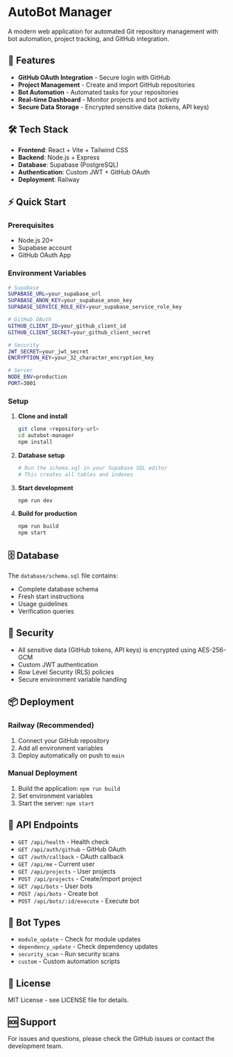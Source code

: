 # AutoBot Manager

A modern web application for automated Git repository management with bot automation, project tracking, and GitHub integration.

## 🚀 Features

- **GitHub OAuth Integration** - Secure login with GitHub
- **Project Management** - Create and import GitHub repositories
- **Bot Automation** - Automated tasks for your repositories
- **Real-time Dashboard** - Monitor projects and bot activity
- **Secure Data Storage** - Encrypted sensitive data (tokens, API keys)

## 🛠 Tech Stack

- **Frontend**: React + Vite + Tailwind CSS
- **Backend**: Node.js + Express
- **Database**: Supabase (PostgreSQL)
- **Authentication**: Custom JWT + GitHub OAuth
- **Deployment**: Railway

## ⚡ Quick Start

### Prerequisites
- Node.js 20+
- Supabase account
- GitHub OAuth App

### Environment Variables
```bash
# Supabase
SUPABASE_URL=your_supabase_url
SUPABASE_ANON_KEY=your_supabase_anon_key
SUPABASE_SERVICE_ROLE_KEY=your_supabase_service_role_key

# GitHub OAuth
GITHUB_CLIENT_ID=your_github_client_id
GITHUB_CLIENT_SECRET=your_github_client_secret

# Security
JWT_SECRET=your_jwt_secret
ENCRYPTION_KEY=your_32_character_encryption_key

# Server
NODE_ENV=production
PORT=3001
```

### Setup

1. **Clone and install**
   ```bash
   git clone <repository-url>
   cd autobot-manager
   npm install
   ```

2. **Database setup**
   ```bash
   # Run the schema.sql in your Supabase SQL editor
   # This creates all tables and indexes
   ```

3. **Start development**
   ```bash
   npm run dev
   ```

4. **Build for production**
   ```bash
   npm run build
   npm start
   ```

## 🗄 Database

The `database/schema.sql` file contains:
- Complete database schema
- Fresh start instructions
- Usage guidelines
- Verification queries

## 🔐 Security

- All sensitive data (GitHub tokens, API keys) is encrypted using AES-256-GCM
- Custom JWT authentication
- Row Level Security (RLS) policies
- Secure environment variable handling

## 📦 Deployment

### Railway (Recommended)
1. Connect your GitHub repository
2. Add all environment variables
3. Deploy automatically on push to `main`

### Manual Deployment
1. Build the application: `npm run build`
2. Set environment variables
3. Start the server: `npm start`

## 🎯 API Endpoints

- `GET /api/health` - Health check
- `GET /api/auth/github` - GitHub OAuth
- `GET /auth/callback` - OAuth callback
- `GET /api/me` - Current user
- `GET /api/projects` - User projects
- `POST /api/projects` - Create/import project
- `GET /api/bots` - User bots
- `POST /api/bots` - Create bot
- `POST /api/bots/:id/execute` - Execute bot

## 🤖 Bot Types

- `module_update` - Check for module updates
- `dependency_update` - Check dependency updates
- `security_scan` - Run security scans
- `custom` - Custom automation scripts

## 📝 License

MIT License - see LICENSE file for details.

## 🆘 Support

For issues and questions, please check the GitHub issues or contact the development team.